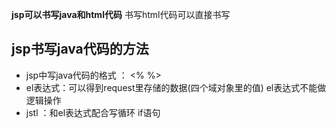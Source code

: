 **jsp可以书写java和html代码**
书写html代码可以直接书写

## jsp书写java代码的方法
- jsp中写java代码的格式 ： <%   %>
- el表达式：可以得到request里存储的数据(四个域对象里的值)  el表达式不能做逻辑操作 
- jstl ：和el表达式配合写循环 if语句